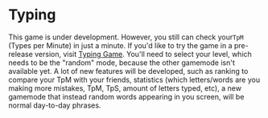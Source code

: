 # Typing

<p>This game is under development. However, you still can check your<code>TpM</code> (Types per Minute) in just a minute. If you'd like to try the game in a pre-release version, visit <a href="https://pedroacamargo.github.io/Typing-game/selectLevel.html">Typing Game<a>. You'll need to select your level, which needs to be the "random" mode, because the other gamemode isn't available yet. A lot of new features will be developed, such as ranking to compare your TpM with your friends, statistics (which letters/words are you making more mistakes, TpM, TpS, amount of letters typed, etc), a new gamemode that instead random words appearing in you screen, will be normal day-to-day phrases.</p>